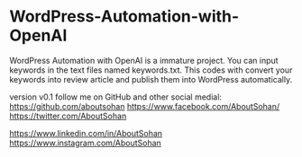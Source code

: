 # WordPress-Automation-with-OpenAI
WordPress Automation with OpenAI is a immature project. You can input keywords in the text files named keywords.txt. This codes with convert your keywords into review article and publish them into WordPress automatically.

version v0.1
follow me on GitHub and other social medial:
https://github.com/aboutsohan
https://www.facebook.com/AboutSohan/
https://twitter.com/AboutSohan

https://www.linkedin.com/in/AboutSohan
https://www.instagram.com/AboutSohan
